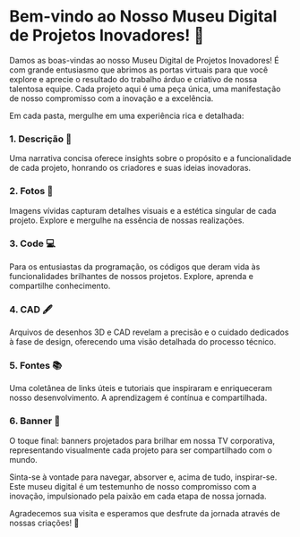 # Bem-vindo ao Nosso Museu Digital de Projetos Inovadores! 🚀

Damos as boas-vindas ao nosso Museu Digital de Projetos Inovadores! É com grande entusiasmo que abrimos as portas virtuais para que você explore e aprecie o resultado do trabalho árduo e criativo de nossa talentosa equipe. Cada projeto aqui é uma peça única, uma manifestação de nosso compromisso com a inovação e a excelência.

Em cada pasta, mergulhe em uma experiência rica e detalhada:

### 1. **Descrição** 📝
Uma narrativa concisa oferece insights sobre o propósito e a funcionalidade de cada projeto, honrando os criadores e suas ideias inovadoras.

### 2. **Fotos** 📸
Imagens vívidas capturam detalhes visuais e a estética singular de cada projeto. Explore e mergulhe na essência de nossas realizações.

### 3. **Code** 💻
Para os entusiastas da programação, os códigos que deram vida às funcionalidades brilhantes de nossos projetos. Explore, aprenda e compartilhe conhecimento.

### 4. **CAD** 🖋️
Arquivos de desenhos 3D e CAD revelam a precisão e o cuidado dedicados à fase de design, oferecendo uma visão detalhada do processo técnico.

### 5. **Fontes** 📚
Uma coletânea de links úteis e tutoriais que inspiraram e enriqueceram nosso desenvolvimento. A aprendizagem é contínua e compartilhada.

### 6. **Banner** 🎨
O toque final: banners projetados para brilhar em nossa TV corporativa, representando visualmente cada projeto para ser compartilhado com o mundo.

Sinta-se à vontade para navegar, absorver e, acima de tudo, inspirar-se. Este museu digital é um testemunho de nosso compromisso com a inovação, impulsionado pela paixão em cada etapa de nossa jornada.

Agradecemos sua visita e esperamos que desfrute da jornada através de nossas criações! 🌟

